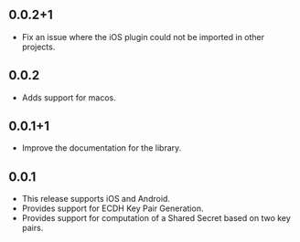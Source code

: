 ## 0.0.2+1

* Fix an issue where the iOS plugin could not be imported in other projects.

## 0.0.2

* Adds support for macos.


## 0.0.1+1

* Improve the documentation for the library.


## 0.0.1

* This release supports iOS and Android.
* Provides support for ECDH Key Pair Generation.
* Provides support for computation of a Shared Secret based on two key pairs.
